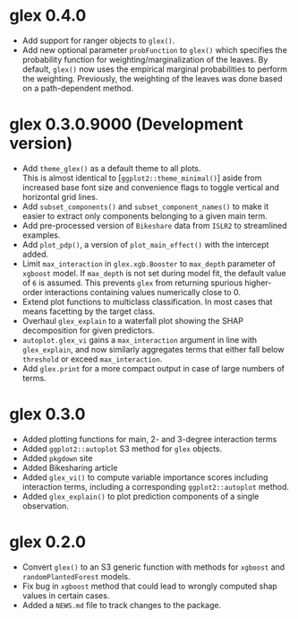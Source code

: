 # glex 0.4.0 
* Add support for ranger objects to `glex()`.
* Add new optional parameter `probFunction` to `glex()` which specifies the probability function for weighting/marginalization of the leaves.  By default, `glex()` now uses the empirical marginal probabilities to perform the weighting. Previously, the weighting of the leaves was done based on a path-dependent method.


# glex 0.3.0.9000 (Development version)

* Add `theme_glex()` as a default theme to all plots.  
  This is almost identical to [`ggplot2::theme_minimal()`] aside from increased base font size
  and convenience flags to toggle vertical and horizontal grid lines.
* Add `subset_components()` and `subset_component_names()` to make it easier to extract only components belonging to a given main term.
* Add pre-processed version of `Bikeshare` data from `ISLR2` to streamlined examples.
* Add `plot_pdp()`, a version of `plot_main_effect()` with the intercept added.
* Limit `max_interaction` in `glex.xgb.Booster` to `max_depth` parameter of `xgboost` model.
  If `max_depth` is not set during model fit, the default value of `6` is assumed.
  This prevents `glex` from returning spurious higher-order interactions containing values numerically close to 0.
* Extend plot functions to multiclass classification. In most cases that means facetting by the target class.
* Overhaul `glex_explain` to a waterfall plot showing the SHAP decomposition for given predictors.
* `autoplot.glex_vi` gains a `max_interaction` argument in line with `glex_explain`, and now similarly aggregates terms that either fall below `threshold` or exceed `max_interaction`.
* Add `glex.print` for a more compact output in case of large numbers of terms.

# glex 0.3.0

* Added plotting functions for main, 2- and 3-degree interaction terms
* Added `ggplot2::autoplot` S3 method for `glex` objects.
* Added `pkgdown` site
* Added Bikesharing article
* Added `glex_vi()` to compute variable importance scores including interaction terms, including a
  corresponding `ggplot2::autoplot` method.
* Added `glex_explain()` to plot prediction components of a single observation.

# glex 0.2.0

* Convert `glex()` to an S3 generic function with methods for `xgboost` and `randomPlantedForest` models.
* Fix bug in `xgboost` method that could lead to wrongly computed shap values in certain cases.
* Added a `NEWS.md` file to track changes to the package.
